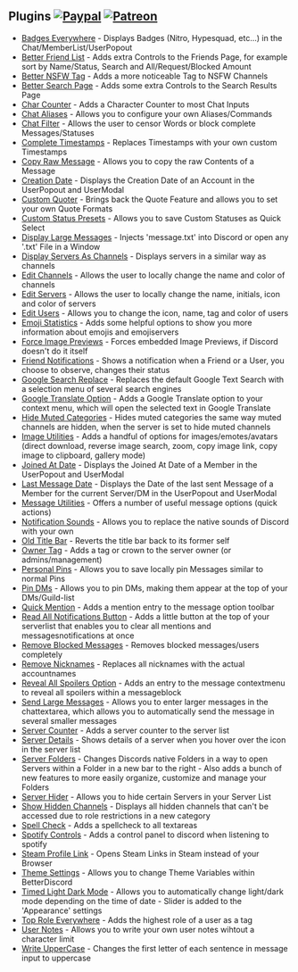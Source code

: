 ## Plugins [![Paypal][paypal-badge]][paypal-link] [![Patreon][patreon-badge]][patreon-link]

[paypal-badge]: https://img.shields.io/badge/Paypal-Donate!-%23003087.svg?logo=paypal&style=flat
[paypal-link]: https://paypal.me/MircoWittrien

[patreon-badge]: https://img.shields.io/badge/Patreon-Support!-%23F96854.svg?logo=patreon&style=flat
[patreon-link]: https://patreon.com/MircoWittrien

 - [Badges Everywhere](https://github.com/mwittrien/BetterDiscordAddons/tree/master/Plugins/BadgesEverywhere) - Displays Badges (Nitro, Hypesquad, etc...) in the Chat/MemberList/UserPopout
 - [Better Friend List](https://github.com/mwittrien/BetterDiscordAddons/tree/master/Plugins/BetterFriendList) - Adds extra Controls to the Friends Page, for example sort by Name/Status, Search and All/Request/Blocked Amount
 - [Better NSFW Tag](https://github.com/mwittrien/BetterDiscordAddons/tree/master/Plugins/BetterNsfwTag) - Adds a more noticeable Tag to NSFW Channels
 - [Better Search Page](https://github.com/mwittrien/BetterDiscordAddons/tree/master/Plugins/BetterSearchPage) - Adds some extra Controls to the Search Results Page
 - [Char Counter](https://github.com/mwittrien/BetterDiscordAddons/tree/master/Plugins/CharCounter) - Adds a Character Counter to most Chat Inputs
 - [Chat Aliases](https://github.com/mwittrien/BetterDiscordAddons/tree/master/Plugins/ChatAliases) - Allows you to configure your own Aliases/Commands
 - [Chat Filter](https://github.com/mwittrien/BetterDiscordAddons/tree/master/Plugins/ChatFilter) - Allows the user to censor Words or block complete Messages/Statuses
 - [Complete Timestamps](https://github.com/mwittrien/BetterDiscordAddons/tree/master/Plugins/CompleteTimestamps) - Replaces Timestamps with your own custom Timestamps
 - [Copy Raw Message](https://github.com/mwittrien/BetterDiscordAddons/tree/master/Plugins/CopyRawMessage) - Allows you to copy the raw Contents of a Message
 - [Creation Date](https://github.com/mwittrien/BetterDiscordAddons/tree/master/Plugins/CreationDate) - Displays the Creation Date of an Account in the UserPopout and UserModal
 - [Custom Quoter](https://github.com/mwittrien/BetterDiscordAddons/tree/master/Plugins/CustomQuoter) - Brings back the Quote Feature and allows you to set your own Quote Formats
 - [Custom Status Presets](https://github.com/mwittrien/BetterDiscordAddons/tree/master/Plugins/CustomStatusPresets) - Allows you to save Custom Statuses as Quick Select
 - [Display Large Messages](https://github.com/mwittrien/BetterDiscordAddons/tree/master/Plugins/DisplayLargeMessages) - Injects 'message.txt' into Discord or open any '.txt' File in a Window
 - [Display Servers As Channels](https://github.com/mwittrien/BetterDiscordAddons/tree/master/Plugins/DisplayServersAsChannels) - Displays servers in a similar way as channels
 - [Edit Channels](https://github.com/mwittrien/BetterDiscordAddons/tree/master/Plugins/EditChannels) - Allows the user to locally change the name and color of channels
 - [Edit Servers](https://github.com/mwittrien/BetterDiscordAddons/tree/master/Plugins/EditServers) - Allows the user to locally change the name, initials, icon and color of servers
 - [Edit Users](https://github.com/mwittrien/BetterDiscordAddons/tree/master/Plugins/EditUsers) - Allows you to change the icon, name, tag and color of users
 - [Emoji Statistics](https://github.com/mwittrien/BetterDiscordAddons/tree/master/Plugins/EmojiStatistics) - Adds some helpful options to show you more information about emojis and emojiservers
 - [Force Image Previews](https://github.com/mwittrien/BetterDiscordAddons/tree/master/Plugins/ForceImagePreviews) - Forces embedded Image Previews, if Discord doesn't do it itself
 - [Friend Notifications](https://github.com/mwittrien/BetterDiscordAddons/tree/master/Plugins/FriendNotifications) - Shows a notification when a Friend or a User, you choose to observe, changes their status
 - [Google Search Replace](https://github.com/mwittrien/BetterDiscordAddons/tree/master/Plugins/GoogleSearchReplace) - Replaces the default Google Text Search with a selection menu of several search engines
 - [Google Translate Option](https://github.com/mwittrien/BetterDiscordAddons/tree/master/Plugins/GoogleTranslateOption) - Adds a Google Translate option to your context menu, which will open the selected text in Google Translate
 - [Hide Muted Categories](https://github.com/mwittrien/BetterDiscordAddons/tree/master/Plugins/HideMutedCategories) - Hides muted categories the same way muted channels are hidden, when the server is set to hide muted channels
 - [Image Utilities](https://github.com/mwittrien/BetterDiscordAddons/tree/master/Plugins/ImageUtilities) - Adds a handful of options for images/emotes/avatars (direct download, reverse image search, zoom, copy image link, copy image to clipboard, gallery mode)
 - [Joined At Date](https://github.com/mwittrien/BetterDiscordAddons/tree/master/Plugins/JoinedAtDate) - Displays the Joined At Date of a Member in the UserPopout and UserModal
 - [Last Message Date](https://github.com/mwittrien/BetterDiscordAddons/tree/master/Plugins/LastMessageDate) - Displays the Date of the last sent Message of a Member for the current Server/DM in the UserPopout and UserModal
 - [Message Utilities](https://github.com/mwittrien/BetterDiscordAddons/tree/master/Plugins/MessageUtilities) - Offers a number of useful message options (quick actions)
 - [Notification Sounds](https://github.com/mwittrien/BetterDiscordAddons/tree/master/Plugins/NotificationSounds) - Allows you to replace the native sounds of Discord with your own
 - [Old Title Bar](https://github.com/mwittrien/BetterDiscordAddons/tree/master/Plugins/OldTitleBar) - Reverts the title bar back to its former self
 - [Owner Tag](https://github.com/mwittrien/BetterDiscordAddons/tree/master/Plugins/OwnerTag) - Adds a tag or crown to the server owner (or admins/management)
 - [Personal Pins](https://github.com/mwittrien/BetterDiscordAddons/tree/master/Plugins/PersonalPins) - Allows you to save locally pin Messages similar to normal Pins
 - [Pin DMs](https://github.com/mwittrien/BetterDiscordAddons/tree/master/Plugins/PinDMs) - Allows you to pin DMs, making them appear at the top of your DMs/Guild-list
 - [Quick Mention](https://github.com/mwittrien/BetterDiscordAddons/tree/master/Plugins/QuickMention) - Adds a mention entry to the message option toolbar
 - [Read All Notifications Button](https://github.com/mwittrien/BetterDiscordAddons/tree/master/Plugins/ReadAllNotificationsButton) - Adds a little button at the top of your serverlist that enables you to clear all mentions and messagesnotifications at once
 - [Remove Blocked Messages](https://github.com/mwittrien/BetterDiscordAddons/tree/master/Plugins/RemoveBlockedMessages) - Removes blocked messages/users completely
 - [Remove Nicknames](https://github.com/mwittrien/BetterDiscordAddons/tree/master/Plugins/RemoveNicknames) - Replaces all nicknames with the actual accountnames
 - [Reveal All Spoilers Option](https://github.com/mwittrien/BetterDiscordAddons/tree/master/Plugins/RevealAllSpoilersOption) - Adds an entry to the message contextmenu to reveal all spoilers within a messageblock
 - [Send Large Messages](https://github.com/mwittrien/BetterDiscordAddons/tree/master/Plugins/SendLargeMessages) - Allows you to enter larger messages in the chattextarea, which allows you to automatically send the message in several smaller messages
 - [Server Counter](https://github.com/mwittrien/BetterDiscordAddons/tree/master/Plugins/ServerCounter) - Adds a server counter to the server list
 - [Server Details](https://github.com/mwittrien/BetterDiscordAddons/tree/master/Plugins/ServerDetails) - Shows details of a server when you hover over the icon in the server list
 - [Server Folders](https://github.com/mwittrien/BetterDiscordAddons/tree/master/Plugins/ServerFolders) - Changes Discords native Folders in a way to open Servers within a Folder in a new bar to the right - Also adds a bunch of new features to more easily organize, customize and manage your Folders
 - [Server Hider](https://github.com/mwittrien/BetterDiscordAddons/tree/master/Plugins/ServerHider) - Allows you to hide certain Servers in your Server List
 - [Show Hidden Channels](https://github.com/mwittrien/BetterDiscordAddons/tree/master/Plugins/ShowHiddenChannels) - Displays all hidden channels that can't be accessed due to role restrictions in a new category
 - [Spell Check](https://github.com/mwittrien/BetterDiscordAddons/tree/master/Plugins/SpellCheck) - Adds a spellcheck to all textareas
 - [Spotify Controls](https://github.com/mwittrien/BetterDiscordAddons/tree/master/Plugins/SpotifyControls) - Adds a control panel to discord when listening to spotify
 - [Steam Profile Link](https://github.com/mwittrien/BetterDiscordAddons/tree/master/Plugins/SteamProfileLink) - Opens Steam Links in Steam instead of your Browser
 - [Theme Settings](https://github.com/mwittrien/BetterDiscordAddons/tree/master/Plugins/ThemeSettings) - Allows you to change Theme Variables within BetterDiscord
 - [Timed Light Dark Mode](https://github.com/mwittrien/BetterDiscordAddons/tree/master/Plugins/TimedLightDarkMode) - Allows you to automatically change light/dark mode depending on the time of date - Slider is added to the 'Appearance' settings
 - [Top Role Everywhere](https://github.com/mwittrien/BetterDiscordAddons/tree/master/Plugins/TopRoleEverywhere) - Adds the highest role of a user as a tag
 - [User Notes](https://github.com/mwittrien/BetterDiscordAddons/tree/master/Plugins/UserNotes) - Allows you to write your own user notes wihtout a character limit
 - [Write UpperCase](https://github.com/mwittrien/BetterDiscordAddons/tree/master/Plugins/WriteUpperCase) - Changes the first letter of each sentence in message input to uppercase